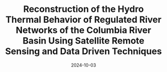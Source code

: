 ---
title: "Reconstruction of the Hydro Thermal Behavior of Regulated River Networks of the Columbia River Basin Using Satellite Remote Sensing and Data Driven Techniques"
collection: publications
status: Published
category: manuscript
permalink: /publication/2024-thorr
date: 2024-10-03
venue: 'Earth&apos;s Future'
paperurl: 'https://doi.org/10.1029/2024EF004815'
citation: 'Darkwah, G. K., Hossain, F., Tchervenski, V., Holtgrieve, G., Graves, D., Seaton, C., Minocha, S., Das, P., Khan, S., &amp; Suresh, S. (2024). Reconstruction of the Hydro Thermal Behavior of Regulated River Networks of the Columbia River Basin Using Satellite Remote Sensing and Data_Driven Techniques. Earth&apos;s Future, 12(10), e2024EF004815. https://doi.org/10.1029/2024EF004815'
---